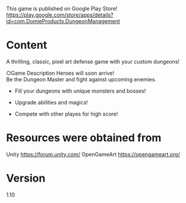 This game is published on Google Play Store!
https://play.google.com/store/apps/details?id=com.DomieProducts.DungeonManagement
  
Content
===
A thrilling, classic, pixel art defense game with your custom dungeons!  
  
○Game Description
Heroes will soon arrive!  
Be the Dungeon Master and fight against upcoming enemies.

- Fill your dungeons with unique monsters and bosses!
  
- Upgrade abilities and magics!

- Compete with other playes for high score!

Resources were obtained from
==
Unity https://forum.unity.com/
OpenGameArt https://opengameart.org/


Version
===
1.10
